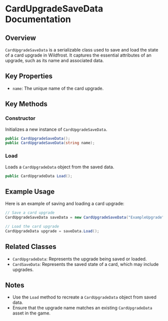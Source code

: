 # CardUpgradeSaveData Documentation

## Overview
`CardUpgradeSaveData` is a serializable class used to save and load the state of a card upgrade in Wildfrost. It captures the essential attributes of an upgrade, such as its name and associated data.

## Key Properties

- `name`: The unique name of the card upgrade.

## Key Methods

### Constructor
Initializes a new instance of `CardUpgradeSaveData`.
```csharp
public CardUpgradeSaveData();
public CardUpgradeSaveData(string name);
```

### Load
Loads a `CardUpgradeData` object from the saved data.
```csharp
public CardUpgradeData Load();
```

## Example Usage

Here is an example of saving and loading a card upgrade:

```csharp
// Save a card upgrade
CardUpgradeSaveData saveData = new CardUpgradeSaveData("ExampleUpgrade");

// Load the card upgrade
CardUpgradeData upgrade = saveData.Load();
```

## Related Classes
- `CardUpgradeData`: Represents the upgrade being saved or loaded.
- `CardSaveData`: Represents the saved state of a card, which may include upgrades.

## Notes
- Use the `Load` method to recreate a `CardUpgradeData` object from saved data.
- Ensure that the upgrade name matches an existing `CardUpgradeData` asset in the game.
